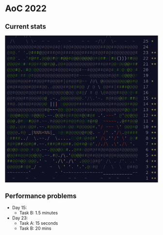 # AoC 2022

## Current stats

![2022 stats](/2022/img/2022%20stats.png)

## Performance problems

- Day 15: 
    - Task B: 1.5 minutes
- Day 23:
    - Task A: 15 seconds
    - Task B: 20 mins